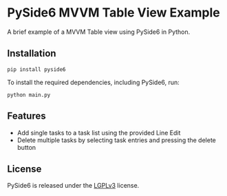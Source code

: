 # PySide6 MVVM Table View Example

A brief example of a MVVM Table view using PySide6 in Python.

## Installation
```
pip install pyside6
```

To install the required dependencies, including PySide6, run:

```
python main.py
```

## Features

- Add single tasks to a task list using the provided Line Edit
- Delete multiple tasks by selecting task entries and pressing the delete button

## License

PySide6 is released under the [LGPLv3](https://www.gnu.org/licenses/lgpl-3.0.en.html) license.

